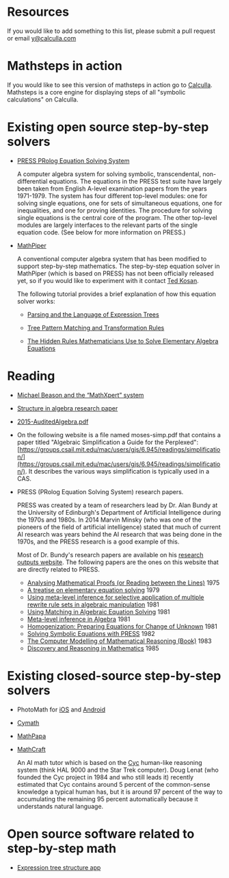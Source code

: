 # Resources

If you would like to add something to this list, please submit a pull request or email
y@calculla.com

# Mathsteps in action

If you would like to see this version of mathsteps in action go to [Calculla](https://calculla.com). Mathsteps
is a core engine for displaying steps of all "symbolic calculations" on Calculla.

# Existing open source step-by-step solvers

- [PRESS PRolog Equation Solving System](https://github.com/maths/PRESS)

    A computer algebra system for solving symbolic, transcendental,
    non-differential equations. The equations in the PRESS test suite have
    largely been taken from English A-level examination papers from the years
    1971-1979. The system has four different top-level modules: one for solving
    single equations, one for sets of simultaneous equations, one for
    inequalities, and one for proving identities. The procedure for solving
    single equations is the central core of the program. The other top-level
    modules are largely interfaces to the relevant parts of the single equation
    code. (See below for more information on PRESS.)

- [MathPiper](http://mathpiper.org)

    A conventional computer algebra system that has been modified to support
    step-by-step mathematics. The step-by-step equation solver in MathPiper
    (which is based on PRESS) has not been officially released yet, so if you
    would like to experiment with it contact [Ted
    Kosan](https://github.com/tkosan).

    The following tutorial provides a brief explanation of how this equation
    solver works:

    - [Parsing and the Language of Expression Trees](http://patternmatics.org/temp_1/mathfuture/lesson4/)

    - [Tree Pattern Matching and Transformation Rules](http://patternmatics.org/temp_1/mathfuture/lesson5/)

    - [The Hidden Rules Mathematicians Use to Solve Elementary Algebra Equations](http://patternmatics.org/temp_1/mathfuture/lesson6/)

# Reading

- [Michael Beason and the “MathXpert” system](https://www.helpwithmath.com/)
- [Structure in algebra research paper](http://pat-thompson.net/PDFversions/1987StrucInAlg.pdf)
- [2015-AuditedAlgebra.pdf](https://github.com/socraticorg/mathsteps/files/723419/2015-AuditedAlgebra.pdf)
- On the following website is a file named moses-simp.pdf that contains a paper
  titled "Algebraic Simplification a Guide for the Perplexed":
  [https://groups.csail.mit.edu/mac/users/gjs/6.945/readings/simplification/](https://groups.csail.mit.edu/mac/users/gjs/6.945/readings/simplification/). It describes the various ways
  simplification is typically used in a CAS.
- PRESS (PRolog Equation Solving System) research papers.

    PRESS was created by a team of researchers lead by Dr. Alan Bundy at the
    University of Edinburgh's Department of Artificial Intelligence during the
    1970s and 1980s. In 2014 Marvin Minsky (who was one of the pioneers of the
    field of artificial intelligence) stated that much of current AI research
    was years behind the AI research that was being done in the 1970s, and the
    PRESS research is a good example of this.

    Most of Dr. Bundy's research papers are
    available on his [research outputs website](http://www.research.ed.ac.uk/portal/en/persons/alan-bundy%28bfb547ed-a4df-4a6c-b1be-8ecd9b13419f%29/publications.html?pageSize=all&page=0).
    The following papers are the ones on this website that are directly related to PRESS.

    - [Analysing Mathematical Proofs (or Reading between the Lines)](http://www.research.ed.ac.uk/portal/en/publications/analysing-mathematical-proofs-or-reading-between-the-lines(73c17f1f-acc9-491a-a1b0-845149769bbe).html) 1975
    - [A treatise on elementary equation solving](http://www.research.ed.ac.uk/portal/en/publications/a-treatise-on-elementary-equation-solving(735e584b-8d45-41e5-b530-910ed2967844).html) 1979
    - [Using meta-level inference for selective application of multiple rewrite rule sets in algebraic manipulation](http://www.research.ed.ac.uk/portal/en/publications/using-metalevel-inference-for-selective-application-of-multiple-rewrite-rule-sets-in-algebraic-manipulation(aeed06b9-a6cc-4d57-8801-8a07bda98e95).html) 1981
    - [Using Matching in Algebraic Equation Solving](http://www.research.ed.ac.uk/portal/en/publications/using-matching-in-algebraic-equation-solving(dd8c9205-12f6-4512-a79e-325c2d9d6420).html) 1981
    - [Meta-level inference in Algebra](http://www.research.ed.ac.uk/portal/en/publications/metalevel-inference-in-algebra(13ca87c0-3025-4adf-8fc1-8ecf7973e3f6).html) 1981
    - [Homogenization: Preparing Equations for Change of Unknown](http://www.research.ed.ac.uk/portal/en/publications/homogenization-preparing-equations-for-change-of-unknown(42be6027-6add-46c3-ad69-0a03324a4e33).html) 1981
    - [Solving Symbolic Equations with PRESS](http://www.research.ed.ac.uk/portal/en/publications/solving-symbolic-equations-with-press(40cf51b3-fae3-4ebc-b4b6-c02111db4f49).html) 1982
    - [The Computer Modelling of Mathematical Reasoning (Book)](http://www.research.ed.ac.uk/portal/en/publications/the-computer-modelling-of-mathematical-reasoning(1ddb87c0-1de3-402b-9dce-986b72bf9a65).html) 1983
    - [Discovery and Reasoning in Mathematics](http://www.research.ed.ac.uk/portal/en/publications/discovery-and-reasoning-in-mathematics(cbc8b80d-90cb-4cf9-a5f9-1de6fd8c1bbc).html) 1985

# Existing closed-source step-by-step solvers

- PhotoMath for [iOS](https://itunes.apple.com/ca/app/photomath-camera-calculator/id919087726?mt=8)
  and [Android](https://play.google.com/store/apps/details?id=com.microblink.photomath&hl=en)
- [Cymath](https://www.cymath.com/)
- [MathPapa](https://www.mathpapa.com/algebra-calculator.html)
- [MathCraft](http://www.cyc.com/mathcraft/)

    An AI math tutor which is based on the
    [Cyc](https://en.wikipedia.org/wiki/Cyc) human-like reasoning system (think
    HAL 9000 and the Star Trek computer). Doug Lenat (who founded the Cyc
    project in 1984 and who still leads it) recently estimated that Cyc contains
    around 5 percent of the common-sense knowledge a typical human has, but it
    is around 97 percent of the way to accumulating the remaining 95 percent
    automatically because it understands natural language.

# Open source software related to step-by-step math

- [Expression tree structure app](http://patternmatics.org/test/expression_structure.html)
